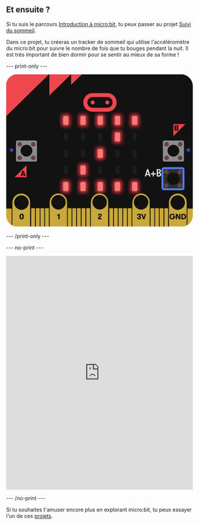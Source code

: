 ## Et ensuite ?

Si tu suis le parcours [Introduction à micro:bit](https://projects.raspberrypi.org/en/raspberrypi/path-name), tu peux passer au projet [Suivi du sommeil](https://projects.raspberrypi.org/en/projects/sleep-tracker).

Dans ce projet, tu créeras un tracker de sommeil qui utilise l'accéléromètre du micro:bit pour suivre le nombre de fois que tu bouges pendant la nuit. Il est très important de bien dormir pour se sentir au mieux de sa forme !

--- print-only ---

![Suivi du sommeil](images/sleep-tracker.png)

--- /print-only ---

--- no-print ---

<div style="position:relative;height:0;padding-bottom:125%;overflow:hidden;"><iframe style="position:absolute;top:0;left:0;width:100%;height:100%;" src="https://makecode.microbit.org/---run?id=_14Lib71CCP0F" allowfullscreen="allowfullscreen" sandbox="allow-popups allow-forms allow-scripts allow-same-origin" frameborder="0"></iframe></div>

--- /no-print ---

Si tu souhaites t'amuser encore plus en explorant micro:bit, tu peux essayer l'un de ces [projets](https://projects.raspberrypi.org/en/projects?hardware%5B%5D=microbit).
